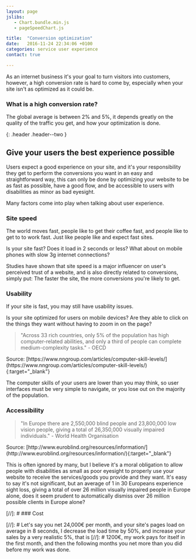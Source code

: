 ```yaml
---
layout: page
jslibs:
   - Chart.bundle.min.js
   - pageSpeedChart.js

title:  "Conversion optimization"
date:   2016-11-24 22:34:06 +0100
categories: service user experience
contact: true

---
```

As an internet business it's your goal to turn visitors into customers, however, a high conversion rate is hard to come by, especially when your site isn't as optimized as it could be.

### What is a high conversion rate?

The global average is between 2% and 5%, it depends greatly on the quality of the traffic you get, and how your optimization is done.

{: .header .header--two }
## Give your users the best experience possible

Users expect a good experience on your site, and it's your responsibility they get to perform the conversions you want in an easy and straightforward way, this can only be done by optimizing your website to be as fast as possible, have a good flow, and be accessible to users with disabilities as minor as bad eyesight.

Many factors come into play when talking about user experience.

### Site speed

The world moves fast, people like to get their coffee fast, and people like to get to to work fast. Just like people like and expect fast sites.

Is your site fast? Does it load in 2 seconds or less? What about on mobile phones with slow 3g internet connections?

Studies have shown that site speed is a major influencer on user's perceived trust of a website, and is also directly related to conversions, simply put: The faster the site, the more conversions you're likely to get.


<canvas id="pageSpeedChart"></canvas>

<!--<canvas id="mobileVsDesktop" style="max-width: 50%; margin:0 auto;"></canvas>-->

### Usability

If your site is fast, you may still have usability issues.

Is your site optimized for users on mobile devices? Are they able to click on the things they want without having to zoom in on the page?

<blockquote class="quote quote--left">
    "Across 33 rich countries, only 5% of the population has high computer-related abilities, and only a third of people can complete medium-complexity tasks."
    - OECD
</blockquote>
Source: [https://www.nngroup.com/articles/computer-skill-levels/](https://www.nngroup.com/articles/computer-skill-levels/){:target="_blank"}

The computer skills of your users are lower than you may think, so user interfaces must be very simple to navigate, or you lose out on the majority of the population.


### Accessibility

<blockquote class="quote quote--left">
    "In Europe there are 2,550,000 blind people and 23,800,000 low vision people, giving a total of 26,350,000 visually impaired individuals."
    - World Health Organisation
</blockquote>
Source: [http://www.euroblind.org/resources/information/](http://www.euroblind.org/resources/information/){:target="_blank"}

This is often ignored by many, but I believe it's a moral obligation to allow people with disabilities as small as poor eyesight to properly use your website to receive the services/goods you provide and they want.
It's easy to say it's not significant, but an average of 1 in 30 Europeans experience sight loss, giving a total of over 26 million visually impaired people in Europe alone, does it seem prudent to automatically dismiss over 26 million possible clients in Europe alone?


[//]: # ### Cost


[//]: # Let's say you net 24,000€ per month, and your site's pages load on average in 8 seconds, I decrease the load time by 50%, and increase your sales by a very realistic 5%, that is
[//]: # 1200€, my work pays for itself in the first month, and then the following months you net more than you did before my work was done.
